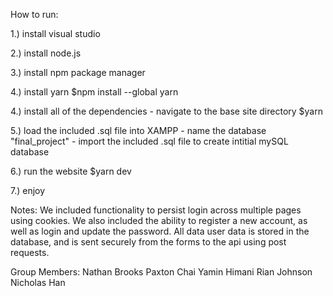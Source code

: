 How to run:

1.) install visual studio

2.) install node.js

3.) install npm package manager

4.) install yarn
    $npm install --global yarn

4.) install all of the dependencies
    - navigate to the base site directory
    $yarn

5.) load the included .sql file into XAMPP
    - name the database "final_project"
    - import the included .sql file to create intitial mySQL database

6.) run the website
    $yarn dev

7.) enjoy


Notes: 
We included functionality to persist login across multiple pages using cookies. 
We also included the ability to register a new account, as well as login and update the password.
All data user data is stored in the database, and is sent securely from the forms to the api using post requests.

Group Members:
Nathan Brooks 
Paxton Chai
Yamin Himani
Rian Johnson
Nicholas Han
